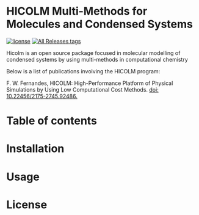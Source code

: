 # HICOLM Multi-Methods for Molecules and Condensed Systems

[![license](https://img.shields.io/github/license/desktop/desktop.svg?style=flat-square)](https://github.com/desktop/desktop/blob/development/LICENSE)
[![All Releases tags](https://img.shields.io/github/release/nwchemgit/nwchem/all.svg)](https://github.com/nwchemgit/nwchem/releases)

Hicolm is an open source package focused in molecular modelling of condensed systems by using multi-methods in computational chemistry

Below is a list of publications involving the HICOLM program:
<p>F. W. Fernandes, HICOLM: High-Performance Platform of Physical Simulations by Using Low Computational Cost Methods. <a href="https://seer.ufrgs.br/rita/article/view/RITA_VOL26_NR3_90">doi: 10.22456/2175-2745.92486.</a></p>

# Table of contents

# Installation

# Usage

# License